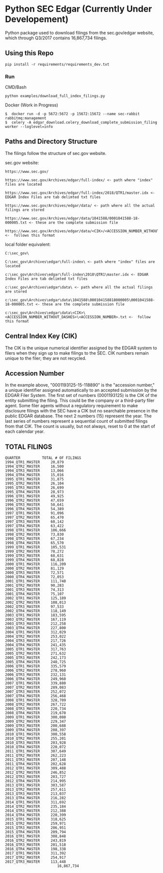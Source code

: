 Python SEC Edgar (Currently Under Developement)
=============

Python package used to download filings from the sec.gov/edgar website, which through Q3/2017 contains 16,867,734 filings.


Using this Repo
---------------

    pip install -r requirements/requirements_dev.txt

### Run

CMD/Bash

    python examples/download_full_index_filings.py

Docker (Work in Progress)

    $  docker run -d -p 5672:5672 -p 15672:15672 --name sec-rabbit rabbitmq:management
    $  celery -A edgar_download.celery_download_complete_submission_filing worker --loglevel=info

Paths and Directory Structure
----------------

The filings follow the structure of sec.gov website.

sec.gov website:

    https://www.sec.gov/

    https://www.sec.gov/Archives/edgar/full-index/ <- path where "index" files are located

    https://www.sec.gov/Archives/edgar/full-index/2018/QTR1/master.idx <- EDGAR Index Files are tab delimted txt files

    https://www.sec.gov/Archives/edgar/data/ <- path where all the actual filings are stored

    https://www.sec.gov/Archives/edgar/data/1041588/0001041588-18-000005.txt <- these are the complete submission file

    https://www.sec.gov/Archives/edgar/data/<CIK>/<ACCESSION_NUMBER_WITHOUT_DASHES>/<ACCESSION_NUMBER>.txt <-  follows this format



local folder equivalent:

    C:\sec_gov\

    C:\sec_gov\Archives\edgar\full-index\ <- path where "index" files are located

    c:\sec_gov\Archives\edgar\full-index\2018\QTR1\master.idx <- EDGAR Index Files are tab delimted txt files

    c:\sec_gov\Archives\edgar\data\ <- path where all the actual filings are stored

    c:\sec_gov\Archives\edgar\data\1041588\000104158818000005\0001041588-18-000005.txt <- these are the complete submission file

    c:\sec_gov\Archives\edgar\data\<CIK>\<ACCESSION_NUMBER_WITHOUT_DASHES>\<ACCESSION_NUMBER>.txt <-  follow this format


Central Index Key (CIK)
-----------------------
The CIK is the unique numerical identifier assigned by the EDGAR system to filers when they sign up to make filings to the SEC. CIK numbers remain unique to the filer; they are not recycled.

Accession Number
---------------
In the example above, "0001193125-15-118890" is the "accession number," a unique identifier assigned automatically to an accepted submission by the EDGAR Filer System. The first set of numbers (0001193125) is the CIK of the entity submitting the filing. This could be the company or a third-party filer agent. Some filer agents without a regulatory requirement to make disclosure filings with the SEC have a CIK but no searchable presence in the public EDGAR database. The next 2 numbers (15) represent the year. The last series of numbers represent a sequential count of submitted filings from that CIK. The count is usually, but not always, reset to 0 at the start of each calendar year.



TOTAL FILINGS
----------------------------
    QUARTER	         TOTAL # OF FILINGS
    1994_QTR1_MASTER	 20,879
    1994_QTR2_MASTER	 16,500
    1994_QTR3_MASTER	 13,066
    1994_QTR4_MASTER	 15,016
    1995_QTR1_MASTER	 31,875
    1995_QTR2_MASTER	 26,104
    1995_QTR3_MASTER	 26,699
    1995_QTR4_MASTER	 28,973
    1996_QTR1_MASTER	 49,925
    1996_QTR2_MASTER	 47,659
    1996_QTR3_MASTER	 50,641
    1996_QTR4_MASTER	 54,389
    1997_QTR1_MASTER	 91,096
    1997_QTR2_MASTER	 65,470
    1997_QTR3_MASTER	 60,142
    1997_QTR4_MASTER	 63,422
    1998_QTR1_MASTER	 106,666
    1998_QTR2_MASTER	 73,830
    1998_QTR3_MASTER	 67,234
    1998_QTR4_MASTER	 65,570
    1999_QTR1_MASTER	 105,531
    1999_QTR2_MASTER	 78,272
    1999_QTR3_MASTER	 68,631
    1999_QTR4_MASTER	 68,828
    2000_QTR1_MASTER	 116,209
    2000_QTR2_MASTER	 81,129
    2000_QTR3_MASTER	 72,571
    2000_QTR4_MASTER	 72,053
    2001_QTR1_MASTER	 111,740
    2001_QTR2_MASTER	 90,283
    2001_QTR3_MASTER	 74,313
    2001_QTR4_MASTER	 75,107
    2002_QTR1_MASTER	 125,189
    2002_QTR2_MASTER	 108,013
    2002_QTR3_MASTER	 97,533
    2002_QTR4_MASTER	 118,149
    2003_QTR1_MASTER	 183,595
    2003_QTR2_MASTER	 167,119
    2003_QTR3_MASTER	 212,258
    2003_QTR4_MASTER	 227,800
    2004_QTR1_MASTER	 312,029
    2004_QTR2_MASTER	 253,022
    2004_QTR3_MASTER	 217,726
    2004_QTR4_MASTER	 241,435
    2005_QTR1_MASTER	 317,763
    2005_QTR2_MASTER	 271,632
    2005_QTR3_MASTER	 242,173
    2005_QTR4_MASTER	 240,725
    2006_QTR1_MASTER	 335,579
    2006_QTR2_MASTER	 278,960
    2006_QTR3_MASTER	 232,131
    2006_QTR4_MASTER	 249,960
    2007_QTR1_MASTER	 339,880
    2007_QTR2_MASTER	 289,083
    2007_QTR3_MASTER	 252,072
    2007_QTR4_MASTER	 256,468
    2008_QTR1_MASTER	 328,709
    2008_QTR2_MASTER	 267,722
    2008_QTR3_MASTER	 220,734
    2008_QTR4_MASTER	 219,670
    2009_QTR1_MASTER	 300,080
    2009_QTR2_MASTER	 229,347
    2009_QTR3_MASTER	 200,688
    2009_QTR4_MASTER	 208,397
    2010_QTR1_MASTER	 300,558
    2010_QTR2_MASTER	 255,201
    2010_QTR3_MASTER	 203,928
    2010_QTR4_MASTER	 220,072
    2011_QTR1_MASTER	 307,649
    2011_QTR2_MASTER	 262,223
    2011_QTR3_MASTER	 207,148
    2011_QTR4_MASTER	 202,628
    2012_QTR1_MASTER	 309,488
    2012_QTR2_MASTER	 246,852
    2012_QTR3_MASTER	 203,727
    2012_QTR4_MASTER	 214,995
    2013_QTR1_MASTER	 303,587
    2013_QTR2_MASTER	 257,611
    2013_QTR3_MASTER	 213,037
    2013_QTR4_MASTER	 216,282
    2014_QTR1_MASTER	 311,692
    2014_QTR2_MASTER	 235,184
    2014_QTR3_MASTER	 212,388
    2014_QTR4_MASTER	 220,399
    2015_QTR1_MASTER	 318,625
    2015_QTR2_MASTER	 259,971
    2015_QTR3_MASTER	 206,951
    2015_QTR4_MASTER	 209,794
    2016_QTR1_MASTER	 308,848
    2016_QTR2_MASTER	 243,819
    2016_QTR3_MASTER	 201,518
    2016_QTR4_MASTER	 198,338
    2017_QTR1_MASTER	 311,392
    2017_QTR2_MASTER	 254,917
    2017_QTR3_MASTER	 113,448
                            16,867,734
